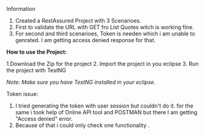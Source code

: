  Information

1. Created a RestAssured Project with 3 Scenarioes.
2. First to validate the URL with GET fro List Quotes witch is working fine.
3. For second and third scenarioes, Token is needen which i am unable to genrated. I am getting access denied response for that.

**How to use the Project:**

1.Download the Zip for the project
2. Import the project in you eclipse
3. Run the project with TestNG

*Note: Make sure you have TestNG installed in your eclipse.*

Token issue:

1. I tried generating the token with user session but couldn't do it. for the same i took help of Online API tool and POSTMAN but there I am getting "Access denied" error.
2. Because of that i could only check one functionality .
